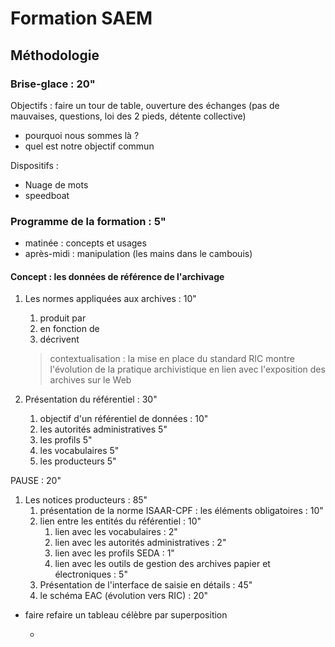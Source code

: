 # Formation SAEM

## Méthodologie

### Brise-glace : 20" 

Objectifs : faire un tour de table, ouverture des échanges (pas de mauvaises, questions, loi des 2 pieds, détente collective)

* pourquoi nous sommes là ?
* quel est notre objectif commun

Dispositifs : 

* Nuage de mots
* speedboat

### Programme de la formation : 5"

* matinée : concepts et usages
* après-midi : manipulation (les mains dans le cambouis)

#### Concept : les données de référence de l'archivage

1. Les normes appliquées aux archives : 10"

   1. produit par
   2. en fonction de
   3. décrivent

   > contextualisation : la mise en place du standard RIC montre l'évolution de la pratique archivistique en lien avec l'exposition des archives sur le Web

2. Présentation du référentiel : 30"

   1. objectif d'un référentiel de données : 10"
   2. les autorités administratives 5"
   3. les profils 5"
   4. les vocabulaires 5"
   5. les producteurs 5"

PAUSE : 20"

1. Les notices producteurs : 85"
   1. présentation de la norme ISAAR-CPF : les éléments obligatoires : 10"
   2. lien entre les entités du référentiel : 10"
      1. lien avec les vocabulaires : 2"
      2. lien avec les autorités administratives : 2"
      3. lien avec les profils SEDA : 1"
      4. lien avec les outils de gestion des archives papier et électroniques : 5"
   3. Présentation de l'interface de saisie en détails : 45"
   4. le schéma EAC (évolution vers RIC) : 20"

* faire refaire un tableau célèbre par superposition

  * 
